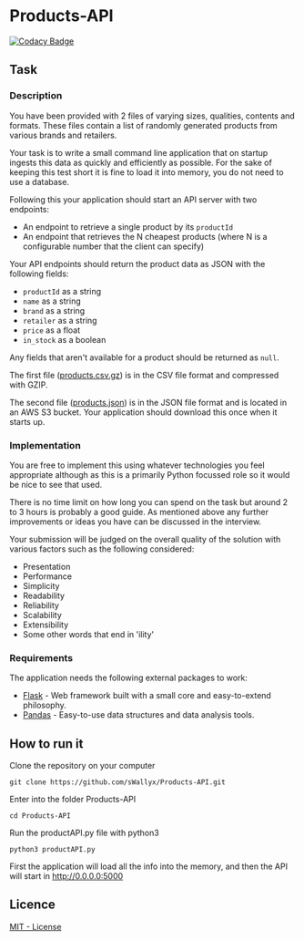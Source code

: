 # Products-API

[![Codacy Badge](https://api.codacy.com/project/badge/Grade/4650e3c11bf44e6f8b9d7e93f547c70a)](https://www.codacy.com/manual/swallyx/Products-API?utm_source=github.com&amp;utm_medium=referral&amp;utm_content=sWallyx/Products-API&amp;utm_campaign=Badge_Grade)

## Task

### Description

You have been provided with 2 files of varying sizes, qualities, contents and
formats. These files contain a list of randomly generated products from various
brands and retailers.

Your task is to write a small command line application that on startup ingests this
data as quickly and efficiently as possible. For the sake of keeping this test short
it is fine to load it into memory, you do not need to use a database.

Following this your application should start an API server with two endpoints:

- An endpoint to retrieve a single product by its `productId`
- An endpoint that retrieves the N cheapest products (where N is a configurable number that the client can specify)

Your API endpoints should return the product data as JSON with the following fields:

- `productId` as a string
- `name` as a string
- `brand` as a string
- `retailer` as a string
- `price` as a float
- `in_stock` as a boolean

Any fields that aren't available for a product should be returned as `null`.

The first file ([products.csv.gz](products.csv.gz)) is in the CSV file format and
compressed with GZIP.

The second file ([products.json](https://s3-eu-west-1.amazonaws.com/pricesearcher-code-tests/python-software-developer/products.json))
is in the JSON file format and is located in an AWS S3 bucket. Your application
should download this once when it starts up.

### Implementation

You are free to implement this using whatever technologies you feel appropriate
although as this is a primarily Python focussed role so it would be nice to see
that used.

There is no time limit on how long you can spend on the task but around 2 to 3
hours is probably a good guide. As mentioned above any further improvements or
ideas you have can be discussed in the interview.

Your submission will be judged on the overall quality of the solution with
various factors such as the following considered:

- Presentation
- Performance
- Simplicity
- Readability
- Reliability
- Scalability
- Extensibility
- Some other words that end in 'ility'


### Requirements

The application needs the following external packages to work:

* [Flask](https://www.fullstackpython.com/flask.html) - Web framework built with a small core and easy-to-extend philosophy.
* [Pandas](https://pandas.pydata.org) - Easy-to-use data structures and data analysis tools.

## How to run it

Clone the repository on your computer

````
git clone https://github.com/sWallyx/Products-API.git
````

Enter into the folder Products-API

````
cd Products-API
````

Run the productAPI.py file with python3

````
python3 productAPI.py
````

First the application will load all the info into the memory, and then the API will start in http://0.0.0.0:5000

## Licence

[MIT - License](LICENSE)